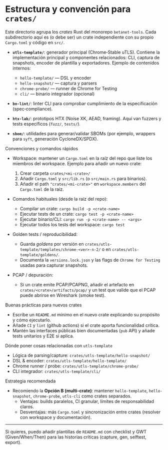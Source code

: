 # Estructura y convención para `crates/`

Este directorio agrupa los _crates_ Rust del monorepo `betanet-tools`. Cada subdirectorio aquí es (o debe ser) un crate independiente con su propio `Cargo.toml` y código en `src/`.

- **`utls-template/`**: generador principal (Chrome‑Stable uTLS). Contiene la implementación principal y componentes relacionados: CLI, captura de snapshots, encoder de plantilla y exportadores. Ejemplo de contenidos internos:
  - `hello-template/` — DSL y encoder
  - `hello-snapshot/` — captura y parsers
  - `chrome-probe/` — runner de Chrome for Testing
  - `cli/` — binario integrador (opcional)

- **`bn-lint/`**: linter CLI para comprobar cumplimiento de la especificación (spec‑compliance).

- **`htx-lab/`**: prototipos HTX (Noise XK, AEAD, framing). Aquí van fuzzers y tests específicos (`fuzz/`, `tests/`).

- **`sbom/`**: utilidades para generar/validar SBOMs (por ejemplo, wrappers para `syft`, generación CycloneDX/SPDX).

Convenciones y comandos rápidos

- Workspace: mantener un `Cargo.toml` en la raíz del repo que liste los miembros del workspace. Ejemplo para añadir un nuevo crate:
  1. Crear carpeta `crates/<mi-crate>/`
  2. Añadir `Cargo.toml` y `src/lib.rs` (o `src/main.rs` para binarios).
  3. Añadir el path `"crates/<mi-crate>"` en `workspace.members` del `Cargo.toml` de la raíz.

- Comandos habituales (desde la raíz del repo):
  - Compilar un crate: `cargo build -p <crate-name>`
  - Ejecutar tests de un crate: `cargo test -p <crate-name>`
  - Ejecutar binario/CLI: `cargo run -p <crate-name> -- <args>`
  - Ejecutar todos los tests del workspace: `cargo test`

- Golden tests / reproducibilidad:
  - Guarda *goldens* por versión en `crates/utls-template/templates/chrome-<ver>-n-2/` o en `crates/utls-template/goldens/`.
  - Documenta la `versions.lock.json` y las flags de `Chrome for Testing` usadas para capturar snapshots.

- PCAP / depuración:
  - Si un crate emite PCAP/PCAPNG, añadir el artefacto en `crates/<crate>/artifacts/pcap/` y un test que valide que el PCAP puede abrirse en Wireshark (smoke test).

Buenas prácticas para nuevos crates

- Escribe un `README.md` mínimo en el nuevo crate explicando su propósito y cómo ejecutarlo.
- Añade `CI` y `lint` (github actions) si el crate aporta funcionalidad crítica.
- Mantén las interfaces públicas bien documentadas (`pub` API) y añade tests unitarios y E2E si aplica.

Dónde poner cosas relacionadas con `utls-template`

- Lógica de parsing/capture: `crates/utls-template/hello-snapshot/`
- DSL & encoder: `crates/utls-template/hello-template/`
- Chrome runner / probe: `crates/utls-template/chrome-probe/`
- CLI integrador: `crates/utls-template/cli/`

Estrategia recomendada

- Recomiendo la **Opción B (multi-crate)**: mantener `hello-template`, `hello-snapshot`, `chrome-probe`, `utls-cli` como crates separados.
  - Ventajas: builds paralelos, CI granular, límites de responsabilidad claros.
  - Desventajas: más `Cargo.toml` y sincronización entre crates (resolver con workspace y documentación).

---

Si quieres, puedo añadir plantillas de `README.md` con checklist y GWT (Given/When/Then) para las historias críticas (capture, gen, selftest, export).
